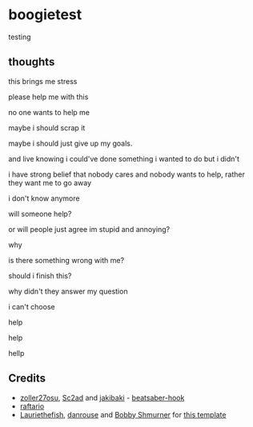 # boogietest

testing
## thoughts
this brings me stress

please help me with this

no one wants to help me

maybe i should scrap it

maybe i should just give up my goals.

and live knowing i could've done something i wanted to do but i didn't

i have strong belief that nobody cares and nobody wants to help, rather they want me to go away

i don't know anymore

will someone help?

or will people just agree im stupid and annoying?

why

is there something wrong with me?

should i finish this?

why didn't they answer my question

i can't choose

help

help

hellp

## Credits

* [zoller27osu](https://github.com/zoller27osu), [Sc2ad](https://github.com/Sc2ad) and [jakibaki](https://github.com/jakibaki) - [beatsaber-hook](https://github.com/sc2ad/beatsaber-hook)
* [raftario](https://github.com/raftario)
* [Lauriethefish](https://github.com/Lauriethefish), [danrouse](https://github.com/danrouse) and [Bobby Shmurner](https://github.com/BobbyShmurner) for [this template](https://github.com/Lauriethefish/quest-mod-template)
